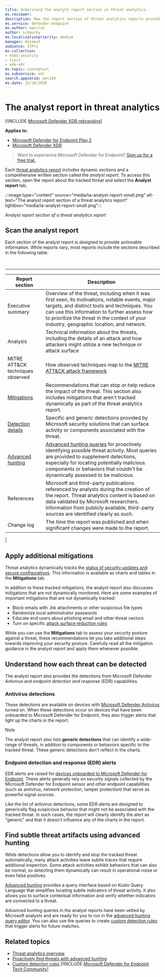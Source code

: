 ```yaml
---
title: Understand the analyst report section in threat analytics.
ms.reviewer:
description: How the report section of threat analytics reports provides information about threats, mitigation, detections, advanced hunting queries, and more.
ms.service: defender-endpoint
ms.author: maccruz
author: schmurky
ms.localizationpriority: medium
manager: dolmont
audience: ITPro
ms.collection: 
- m365-security
- tier2
- mde-edr
ms.topic: conceptual
ms.subservice: edr
search.appverid: met150
ms.date: 12/18/2020
---
```


# The analyst report in threat analytics

[!INCLUDE [Microsoft Defender XDR rebranding](../includes/microsoft-defender.md)]

**Applies to:**

- [Microsoft Defender for Endpoint Plan 2](microsoft-defender-endpoint.md)
- [Microsoft Defender XDR](/defender-xdr)

> Want to experience Microsoft Defender for Endpoint? [Sign up for a free trial.](https://signup.microsoft.com/create-account/signup?products=7f379fee-c4f9-4278-b0a1-e4c8c2fcdf7e&ru=https://aka.ms/MDEp2OpenTrial?ocid=docs-wdatp-exposedapis-abovefoldlink)

Each [threat analytics report](threat-analytics.md) includes dynamic sections and a comprehensive written section called the _analyst report_. To access this section, open the report about the tracked threat and select the **Analyst report** tab.

:::image type="content" source="media/ta-analyst-report-small.png" alt-text="The analyst report section of a threat analytics report" lightbox="media/ta-analyst-report-small.png":::

_Analyst report section of a threat analytics report_

## Scan the analyst report

Each section of the analyst report is designed to provide actionable information. While reports vary, most reports include the sections described in the following table.

<br>

****

|Report section|Description|
|---|---|
|Executive summary|Overview of the threat, including when it was first seen, its motivations, notable events, major targets, and distinct tools and techniques. You can use this information to further assess how to prioritize the threat in the context of your industry, geographic location, and network.|
|Analysis|Technical information about the threats, including the details of an attack and how attackers might utilize a new technique or attack surface|
|MITRE ATT&CK techniques observed|How observed techniques map to the [MITRE ATT&CK attack framework](https://attack.mitre.org/)|
|[Mitigations](#apply-additional-mitigations)|Recommendations that can stop or help reduce the impact of the threat. This section also includes mitigations that aren't tracked dynamically as part of the threat analytics report.|
|[Detection details](#understand-how-each-threat-can-be-detected)|Specific and generic detections provided by Microsoft security solutions that can surface activity or components associated with the threat.|
|[Advanced hunting](#find-subtle-threat-artifacts-using-advanced-hunting)|[Advanced hunting queries](/defender/advanced-hunting-overview) for proactively identifying possible threat activity. Most queries are provided to supplement detections, especially for locating potentially malicious components or behaviors that couldn't be dynamically assessed to be malicious.|
|References|Microsoft and third-party publications referenced by analysts during the creation of the report. Threat analytics content is based on data validated by Microsoft researchers. Information from publicly available, third-party sources are identified clearly as such.|
|Change log|The time the report was published and when significant changes were made to the report.|
|

## Apply additional mitigations

Threat analytics dynamically tracks the [status of security updates and secure configurations](threat-analytics.md#mitigations-review-list-of-mitigations-and-the-status-of-your-devices). This information is available as charts and tables in the **Mitigations** tab.

In addition to these tracked mitigations, the analyst report also discusses mitigations that are _not_ dynamically monitored. Here are some examples of important mitigations that are not dynamically tracked:

- Block emails with _.lnk_ attachments or other suspicious file types
- Randomize local administrator passwords
- Educate end users about phishing email and other threat vectors
- Turn on specific [attack surface reduction rules](attack-surface-reduction.md)

While you can use the **Mitigations** tab to assess your security posture against a threat, these recommendations let you take additional steps towards improving your security posture. Carefully read all the mitigation guidance in the analyst report and apply them whenever possible.

## Understand how each threat can be detected

The analyst report also provides the detections from Microsoft Defender Antivirus and _endpoint detection and response_ (EDR) capabilities.

### Antivirus detections

These detections are available on devices with [Microsoft Defender Antivirus](/windows/security/threat-protection/microsoft-defender-antivirus/microsoft-defender-antivirus-windows) turned on. When these detections occur on devices that have been onboarded to Microsoft Defender for Endpoint, they also trigger alerts that light up the charts in the report.

> [!NOTE]
> The analyst report also lists **generic detections** that can identify a wide-range of threats, in addition to components or behaviors specific to the tracked threat. These generic detections don't reflect in the charts.

### Endpoint detection and response (EDR) alerts

EDR alerts are raised for [devices onboarded to Microsoft Defender for Endpoint](onboard-configure.md). These alerts generally rely on security signals collected by the Microsoft Defender for Endpoint sensor and other endpoint capabilities (such as antivirus, network protection, tamper protection) that serve as powerful signal sources.

Like the list of antivirus detections, some EDR alerts are designed to generically flag suspicious behavior that might not be associated with the tracked threat. In such cases, the report will clearly identify the alert as "generic" and that it doesn't influence any of the charts in the report.

## Find subtle threat artifacts using advanced hunting

While detections allow you to identify and stop the tracked threat automatically, many attack activities leave subtle traces that require additional inspection. Some attack activities exhibit behaviors that can also be normal, so detecting them dynamically can result in operational noise or even false positives.

[Advanced hunting](/defender/advanced-hunting-overview) provides a query interface based on Kusto Query Language that simplifies locating subtle indicators of threat activity. It also allows you to surface contextual information and verify whether indicators are connected to a threat.

Advanced hunting queries in the analyst reports have been vetted by Microsoft analysts and are ready for you to run in the [advanced hunting query editor](https://security.microsoft.com/advanced-hunting). You can also use the queries to create [custom detection rules](/defender-xdr/custom-detection-rules) that trigger alerts for future matches.

## Related topics

- [Threat analytics overview](threat-analytics.md)
- [Proactively find threats with advanced hunting](/defender/advanced-hunting-overview)
- [Custom detection rules](/defender-xdr/custom-detection-rules)
[!INCLUDE [Microsoft Defender for Endpoint Tech Community](../includes/defender-mde-techcommunity.md)]
